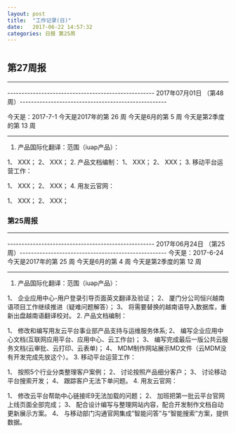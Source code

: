 ```yaml
---
layout: post
title:  "工作记录(日)"
date:   2017-06-22 14:57:32
categories: 日报 第25周
---
```



#
## 第27周报
***
---------------------------------------------------- 2017年07月01日 （第48周）----------------------------------------------------

今天是：2017-7-1
今天是2017年的第 26 周
今天是6月的第 5 周
今天是第2季度的第 13 周


***
1. 产品国际化翻译：范围（iuap产品）：

1、 XXX；
2、 XXX；
2. 产品文档编制：
1、 XXX；
2、 XXX；
3. 移动平台运营工作：

1、 XXX；
2、 XXX；
4. 用友云官网：

1、 XXX；
2、 XXX；



### 第25周报
***
---------------------------------------------------- 2017年06月24日 （第25周）----------------------------------------------------
今天是：2017-6-24
今天是2017年的第 25 周
今天是6月的第 4 周
今天是第2季度的第 12 周
***
1. 产品国际化翻译：范围（iuap产品）：

1、 企业应用中心-用户登录引导页面英文翻译及验证；
2、 厦门分公司恒兴越南语项目工作继续推进（疑难问题解答）；
3、 将需要替换的越南语导入数据库，重新出盘越南语翻译校对。
2. 产品文档编制：

1、 修改和编写用友云平台事业部产品支持与运维服务体系;
2、 编写企业应用中心文档(互联网应用平台、应用中心、云工作台)；
3、 编写完成最后一版公共云服务文档(云审批、云打印、云表单)；
4、 MDM制作网站展示MD文件（云MDM没有开发完成先放这个）。
3. 移动平台运营工作：

1、 按照5个行业分类整理客户案例；
2、 讨论按照产品细分客户；
3、 讨论移动平台搜索开发；
4、 跟踪客户无法下单问题。
4. 用友云官网：

1、 修改云平台帮助中心链接IE9无法加载的问题；
2、 加班把第一批云平台官网上线页面全部完成；
3、 配合设计编写与整理网站内容，配合开发制作文档自动更新展示方案。
4、 与移动部门沟通官网集成”智能问答”与“智能搜索”方案，提供数据。

